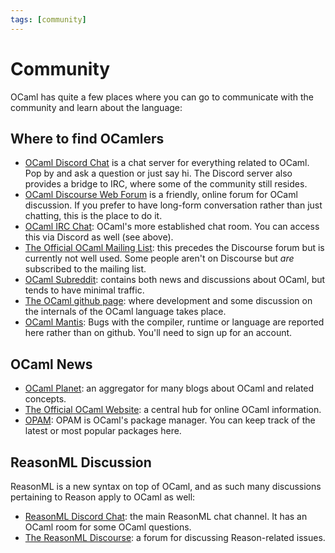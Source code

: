 ```yaml
---
tags: [community]
---
```


# Community

OCaml has quite a few places where you can go to communicate with the community and learn about the language:

## Where to find OCamlers

* [OCaml Discord Chat](https://tinyurl.com/discord-ocaml) is a chat server for everything related to OCaml.
Pop by and ask a question or just say hi.
The Discord server also provides a bridge to IRC, where some of the community still resides.
* [OCaml Discourse Web Forum](https://discuss.ocaml.org/) is a friendly, online forum for OCaml discussion.
If you prefer to have long-form conversation rather than just chatting, this is the place to do it.
* [OCaml IRC Chat](https://riot.im/app/#/room/#freenode_#ocaml:matrix.org):
OCaml's more established chat room.
You can access this via Discord as well (see above).
* [The Official OCaml Mailing List](http://caml.inria.fr/resources/forums.en.html):
this precedes the Discourse forum but is currently not well used.
Some people aren't on Discourse but *are* subscribed to the mailing list.
* [OCaml Subreddit](http://reddit.com/r/ocaml):
contains both news and discussions about OCaml, but tends to have minimal traffic.
* [The OCaml github page](https://github.com/ocaml/ocaml):
where development and some discussion on the internals of the OCaml language takes place.
* [OCaml Mantis](https://caml.inria.fr/mantis/main_page.php):
Bugs with the compiler, runtime or language are reported here rather than on github.
You'll need to sign up for an account.

## OCaml News

* [OCaml Planet](http://ocaml.org/community/planet/):
an aggregator for many blogs about OCaml and related concepts.
* [The Official OCaml Website](http://ocaml.org/):
a central hub for online OCaml information.
* [OPAM](https://opam.ocaml.org/):
OPAM is OCaml's package manager.
You can keep track of the latest or most popular packages here.

## ReasonML Discussion

ReasonML is a new syntax on top of OCaml, and as such many discussions pertaining to Reason apply to OCaml as well:

* [ReasonML Discord Chat](https://discordapp.com/invite/reasonml):
the main ReasonML chat channel. It has an OCaml room for some OCaml questions.
* [The ReasonML Discourse](https://reasonml.chat/):
a forum for discussing Reason-related issues.
